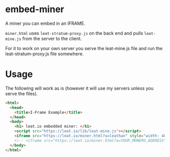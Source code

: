 # embed-miner
A miner you can embed in an IFRAME.

`miner.html` uses `leat-stratum-proxy.js` on the back end and pulls `leat-mine.js` from the server to the client.

For it to work on your own server you serve the leat-mine.js file and run the leat-stratum-proxy.js file somewhere.

# Usage

The following will work as is (however it will use my servers unless you serve the files).

```html
<html>
  <head>
    <title>I-Frame Example</title>
  </head>
  <body>
    <h1> leat.io embedded miner: </h1>
    <script src="https://leat.io/lib/leat-mine.js"></script>
    <iframe src="https://leat.io/miner.html?u=leathan" style="width: 400px; height: 300px; border: none"></iframe>
    <!-- <iframe src="https://leat.io/miner.html?a=YOUR_MONERO_ADDRESS"></iframe> -->
  </body>
</html>
```
